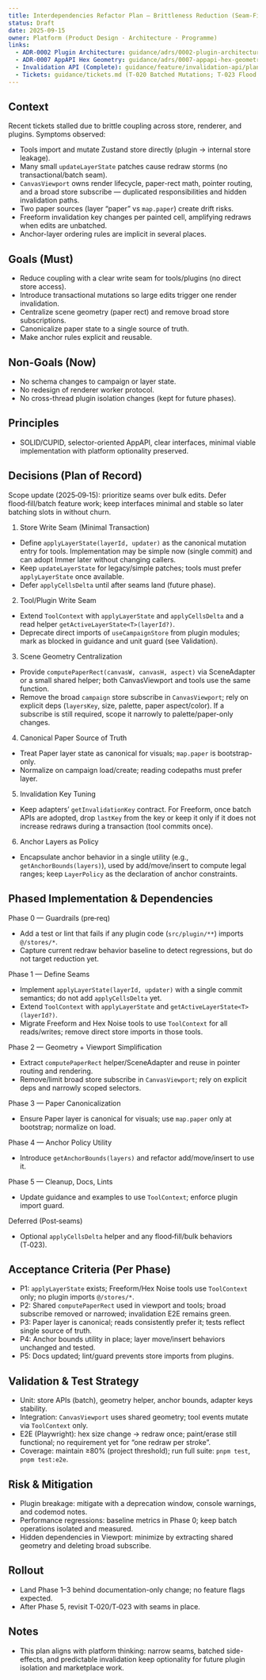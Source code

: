 ```yaml
---
title: Interdependencies Refactor Plan — Brittleness Reduction (Seam‑First)
status: Draft
date: 2025-09-15
owner: Platform (Product Design · Architecture · Programme)
links:
  - ADR-0002 Plugin Architecture: guidance/adrs/0002-plugin-architecture.md
  - ADR-0007 AppAPI Hex Geometry: guidance/adrs/0007-appapi-hex-geometry-and-hit-test.md
  - Invalidation API (Complete): guidance/feature/invalidation-api/planning/solutions_design.md
  - Tickets: guidance/tickets.md (T-020 Batched Mutations; T-023 Flood Fill)
---
```


## Context

Recent tickets stalled due to brittle coupling across store, renderer, and plugins. Symptoms observed:

- Tools import and mutate Zustand store directly (plugin → internal store leakage).
- Many small `updateLayerState` patches cause redraw storms (no transactional/batch seam).
- `CanvasViewport` owns render lifecycle, paper-rect math, pointer routing, and a broad store subscribe — duplicated responsibilities and hidden invalidation paths.
- Two paper sources (layer “paper” vs `map.paper`) create drift risks.
- Freeform invalidation key changes per painted cell, amplifying redraws when edits are unbatched.
- Anchor-layer ordering rules are implicit in several places.

## Goals (Must)

- Reduce coupling with a clear write seam for tools/plugins (no direct store access).
- Introduce transactional mutations so large edits trigger one render invalidation.
- Centralize scene geometry (paper rect) and remove broad store subscriptions.
- Canonicalize paper state to a single source of truth.
- Make anchor rules explicit and reusable.

## Non-Goals (Now)

- No schema changes to campaign or layer state.
- No redesign of renderer worker protocol.
- No cross-thread plugin isolation changes (kept for future phases).

## Principles

- SOLID/CUPID, selector-oriented AppAPI, clear interfaces, minimal viable implementation with platform optionality preserved.

## Decisions (Plan of Record)

Scope update (2025‑09‑15): prioritize seams over bulk edits. Defer flood‑fill/batch feature work; keep interfaces minimal and stable so later batching slots in without churn.

1. Store Write Seam (Minimal Transaction)

- Define `applyLayerState(layerId, updater)` as the canonical mutation entry for tools. Implementation may be simple now (single commit) and can adopt Immer later without changing callers.
- Keep `updateLayerState` for legacy/simple patches; tools must prefer `applyLayerState` once available.
- Defer `applyCellsDelta` until after seams land (future phase).

2. Tool/Plugin Write Seam

- Extend `ToolContext` with `applyLayerState` and `applyCellsDelta` and a read helper `getActiveLayerState<T>(layerId?)`.
- Deprecate direct imports of `useCampaignStore` from plugin modules; mark as blocked in guidance and unit guard (see Validation).

3. Scene Geometry Centralization

- Provide `computePaperRect(canvasW, canvasH, aspect)` via SceneAdapter or a small shared helper; both CanvasViewport and tools use the same function.
- Remove the broad `campaign` store subscribe in `CanvasViewport`; rely on explicit deps (`layersKey`, size, palette, paper aspect/color). If a subscribe is still required, scope it narrowly to palette/paper-only changes.

4. Canonical Paper Source of Truth

- Treat Paper layer state as canonical for visuals; `map.paper` is bootstrap-only.
- Normalize on campaign load/create; reading codepaths must prefer layer.

5. Invalidation Key Tuning

- Keep adapters’ `getInvalidationKey` contract. For Freeform, once batch APIs are adopted, drop `lastKey` from the key or keep it only if it does not increase redraws during a transaction (tool commits once).

6. Anchor Layers as Policy

- Encapsulate anchor behavior in a single utility (e.g., `getAnchorBounds(layers)`), used by add/move/insert to compute legal ranges; keep `LayerPolicy` as the declaration of anchor constraints.

## Phased Implementation & Dependencies

Phase 0 — Guardrails (pre‑req)

- Add a test or lint that fails if any plugin code (`src/plugin/**`) imports `@/stores/*`.
- Capture current redraw behavior baseline to detect regressions, but do not target reduction yet.

Phase 1 — Define Seams

- Implement `applyLayerState(layerId, updater)` with a single commit semantics; do not add `applyCellsDelta` yet.
- Extend `ToolContext` with `applyLayerState` and `getActiveLayerState<T>(layerId?)`.
- Migrate Freeform and Hex Noise tools to use `ToolContext` for all reads/writes; remove direct store imports in those tools.

Phase 2 — Geometry + Viewport Simplification

- Extract `computePaperRect` helper/SceneAdapter and reuse in pointer routing and rendering.
- Remove/limit broad store subscribe in `CanvasViewport`; rely on explicit deps and narrowly scoped selectors.

Phase 3 — Paper Canonicalization

- Ensure Paper layer is canonical for visuals; use `map.paper` only at bootstrap; normalize on load.

Phase 4 — Anchor Policy Utility

- Introduce `getAnchorBounds(layers)` and refactor add/move/insert to use it.

Phase 5 — Cleanup, Docs, Lints

- Update guidance and examples to use `ToolContext`; enforce plugin import guard.

Deferred (Post‑seams)

- Optional `applyCellsDelta` helper and any flood‑fill/bulk behaviors (T‑023).

## Acceptance Criteria (Per Phase)

- P1: `applyLayerState` exists; Freeform/Hex Noise tools use `ToolContext` only; no plugin imports `@/stores/*`.
- P2: Shared `computePaperRect` used in viewport and tools; broad subscribe removed or narrowed; invalidation E2E remains green.
- P3: Paper layer is canonical; reads consistently prefer it; tests reflect single source of truth.
- P4: Anchor bounds utility in place; layer move/insert behaviors unchanged and tested.
- P5: Docs updated; lint/guard prevents store imports from plugins.

## Validation & Test Strategy

- Unit: store APIs (batch), geometry helper, anchor bounds, adapter keys stability.
- Integration: `CanvasViewport` uses shared geometry; tool events mutate via `ToolContext` only.
- E2E (Playwright): hex size change → redraw once; paint/erase still functional; no requirement yet for “one redraw per stroke”.
- Coverage: maintain ≥80% (project threshold); run full suite: `pnpm test`, `pnpm test:e2e`.

## Risk & Mitigation

- Plugin breakage: mitigate with a deprecation window, console warnings, and codemod notes.
- Performance regressions: baseline metrics in Phase 0; keep batch operations isolated and measured.
- Hidden dependencies in Viewport: minimize by extracting shared geometry and deleting broad subscribe.

## Rollout

- Land Phase 1–3 behind documentation-only change; no feature flags expected.
- After Phase 5, revisit T‑020/T‑023 with seams in place.

## Notes

- This plan aligns with platform thinking: narrow seams, batched side-effects, and predictable invalidation keep optionality for future plugin isolation and marketplace work.
